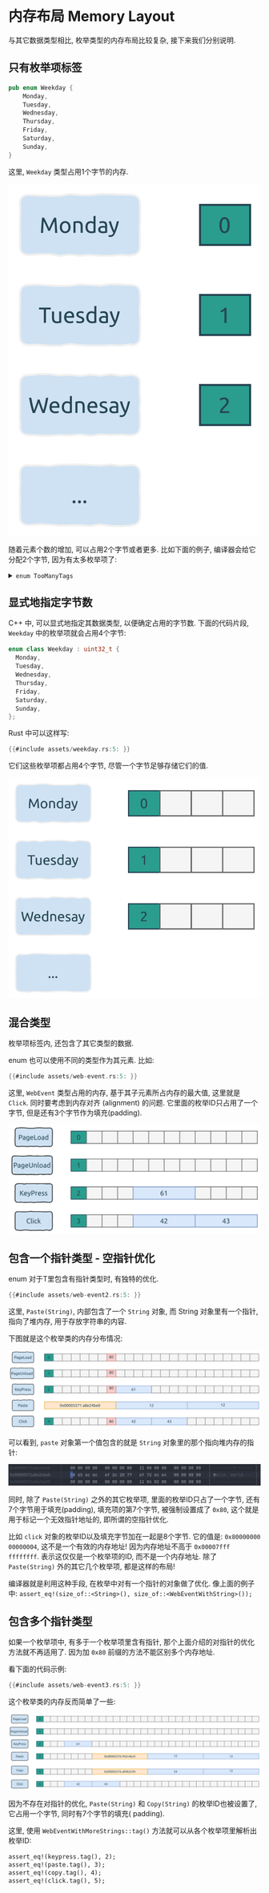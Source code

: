 # 内存布局 Memory Layout

与其它数据类型相比, 枚举类型的内存布局比较复杂, 接下来我们分别说明.

## 只有枚举项标签

```rust
pub enum Weekday {
    Monday,
    Tuesday,
    Wednesday,
    Thursday,
    Friday,
    Saturday,
    Sunday,
}
```

这里, `Weekday` 类型占用1个字节的内存.

![weekday](assets/weekday.svg)

随着元素个数的增加, 可以占用2个字节或者更多.
比如下面的例子, 编译器会给它分配2个字节, 因为有太多枚举项了:

<details>
<summary><code>enum TooManyTags</code></summary>

```rust
{{#include assets/too-many-tags.rs:5: }}
```

</details>

## 显式地指定字节数

C++ 中, 可以显式地指定其数据类型, 以便确定占用的字节数. 下面的代码片段, `Weekday` 中的枚举项就会占用4个字节:

```cpp
enum class Weekday : uint32_t {
  Monday,
  Tuesday,
  Wednesday,
  Thursday,
  Friday,
  Saturday,
  Sunday,
};
```

Rust 中可以这样写:

```rust
{{#include assets/weekday.rs:5: }}
```

它们这些枚举项都占用4个字节, 尽管一个字节足够存储它们的值.

![weekday-u32](assets/weekday-u32.svg)

## 混合类型

枚举项标签内, 还包含了其它类型的数据.

enum 也可以使用不同的类型作为其元素. 比如:

```rust
{{#include assets/web-event.rs:5: }}
```

这里, `WebEvent` 类型占用的内存, 基于其子元素所占内存的最大值, 这里就是 `Click`. 同时要考虑到内存对齐 (alignment) 的问题.
它里面的枚举ID只占用了一个字节, 但是还有3个字节作为填充(padding).

![web-event](assets/web-event.svg)

## 包含一个指针类型 - 空指针优化

enum<T> 对于T里包含有指针类型时, 有独特的优化.

```rust
{{#include assets/web-event2.rs:5: }}
```

这里, `Paste(String)`, 内部包含了一个 `String` 对象, 而 String 对象里有一个指针, 指向了堆内存, 用于存放字符串的内容.

下图就是这个枚举类的内存分布情况:

![web-event2](assets/web-event2.svg)

可以看到, `paste` 对象第一个值包含的就是 `String` 对象里的那个指向堆内存的指针:

![string-buf](assets/hello-world-string-buf.png)

同时, 除了 `Paste(String)` 之外的其它枚举项, 里面的枚举ID只占了一个字节, 还有7个字节用于填充(padding), 填充项的第7个字节,
被强制设置成了 `0x80`, 这个就是用于标记一个无效指针地址的, 即所谓的空指针优化.

比如 `click` 对象的枚举ID以及填充字节加在一起是8个字节. 它的值是:
`0x80000000 00000004`, 这不是一个有效的内存地址! 因为内存地址不高于 `0x00007fff ffffffff`.
表示这仅仅是一个枚举项的ID, 而不是一个内存地址. 除了 `Paste(String)` 外的其它几个枚举项, 都是这样的布局!

编译器就是利用这种手段, 在枚举中对有一个指针的对象做了优化.
像上面的例子中: `assert_eq!(size_of::<String>(), size_of::<WebEventWithString>());`

## 包含多个指针类型

如果一个枚举项中, 有多于一个枚举项里含有指针, 那个上面介绍的对指针的优化方法就不再适用了. 因为加 `0x80` 前缀的方法不能区别多个内存地址.

看下面的代码示例:

```rust
{{#include assets/web-event3.rs:5: }}
```

这个枚举类的内存反而简单了一些:

![web-event3](assets/web-event3.svg)

因为不存在对指针的优化, `Paste(String)` 和 `Copy(String)` 的枚举ID也被设置了, 它占用一个字节, 同时有7个字节的填充(
padding).

这里, 使用 `WebEventWithMoreStrings::tag()` 方法就可以从各个枚举项里解析出枚举ID:

```rust, ignore
assert_eq!(keypress.tag(), 2);
assert_eq!(paste.tag(), 3);
assert_eq!(copy.tag(), 4);
assert_eq!(click.tag(), 5);
```